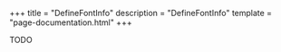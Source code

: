 +++
title = "DefineFontInfo"
description = "DefineFontInfo"
template = "page-documentation.html"
+++

TODO
